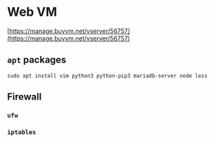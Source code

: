 # Web VM

[https://manage.buyvm.net/vserver/56757](https://manage.buyvm.net/vserver/56757)

## `apt` packages
```
sudo apt install vim python3 python-pip3 mariadb-server node less
```

## Firewall
### `ufw`
### `iptables`

<!--stackedit_data:
eyJoaXN0b3J5IjpbLTMxMzg1ODcwMSwyMzYwMzg5MDJdfQ==
-->